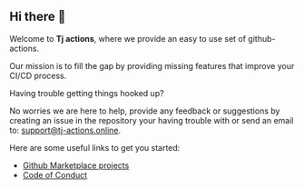 ## Hi there 👋

Welcome to **Tj actions**, where we provide an easy to use set of github-actions.

Our mission is to fill the gap by providing missing features that improve your CI/CD process.

Having trouble getting things hooked up? 

No worries we are here to help, provide any feedback or suggestions by creating an issue in the repository your having trouble with or send an email to: support@tj-actions.online.

Here are some useful links to get you started:

* [Github Marketplace projects](https://github.com/marketplace?page=2&q=tj-actions&query=tj-actions)
* [Code of Conduct](../CODEOFCONDUCT.md)

